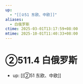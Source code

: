 ```yaml
---
up:
  - "[[②51 东欧、中欧]]"
aliases:
  - 白俄罗斯
ctime: 2025-03-01T13:17:59+08:00
mtime: 2025-10-01T11:40:33+08:00
---
```


# ②511.4 白俄罗斯

- up: [[②51 东欧、中欧]]
